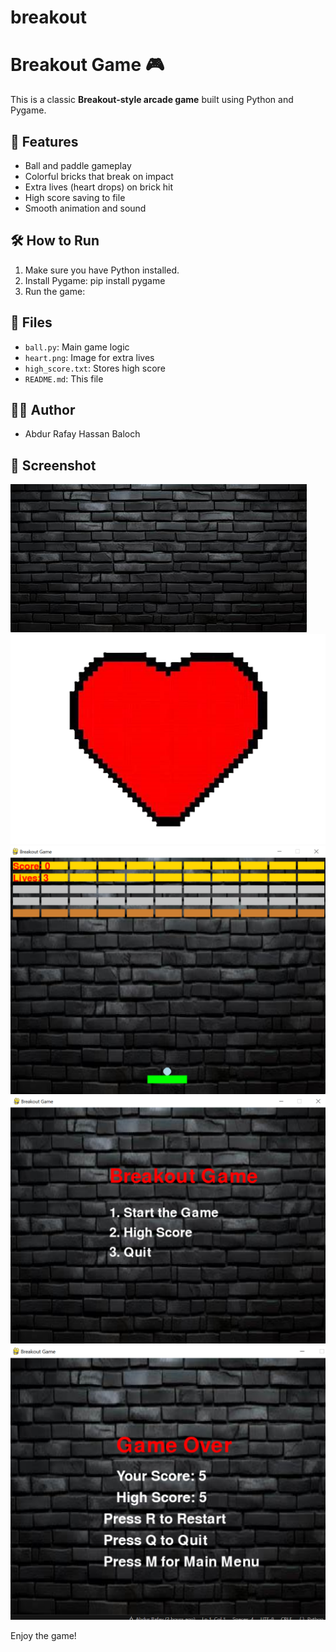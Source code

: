 # breakout
# Breakout Game 🎮

This is a classic **Breakout-style arcade game** built using Python and Pygame.

## 🎯 Features
- Ball and paddle gameplay
- Colorful bricks that break on impact
- Extra lives (heart drops) on brick hit
- High score saving to file
- Smooth animation and sound

## 🛠️ How to Run

1. Make sure you have Python installed.
2. Install Pygame:
pip install pygame
3. Run the game:


## 📂 Files
- `ball.py`: Main game logic
- `heart.png`: Image for extra lives
- `high_score.txt`: Stores high score
- `README.md`: This file

## 👨‍💻 Author
- Abdur Rafay Hassan Baloch

## 📸 Screenshot
![Gameplay](OIP.jpg)
![Gameplay](heart.png)
![Gameplay](breakout.png)
![Gameplay](menu.png)
![Gameplay](Gameover.png)

Enjoy the game!

